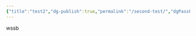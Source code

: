```yaml
---
{"title":"test2","dg-publish":true,"permalink":"/second-test/","dgPassFrontmatter":true,"created":"","updated":""}
---
```


wssb